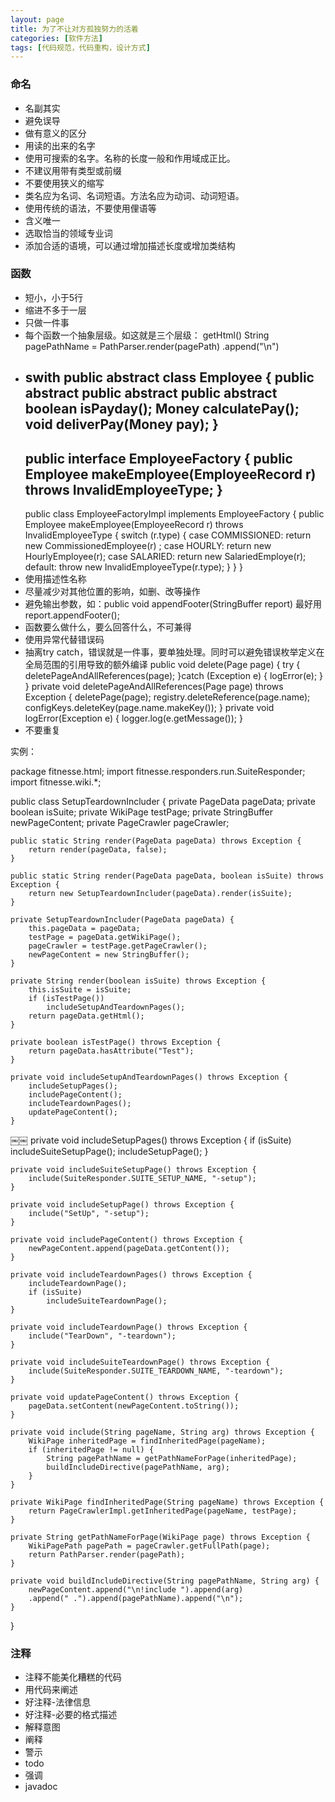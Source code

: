 ```yaml
---
layout: page
title: 为了不让对方孤独努力的活着
categories: [软件方法]
tags: [代码规范，代码重构，设计方式]
---
```


### 命名

*   名副其实
*   避免误导
*   做有意义的区分
*   用读的出来的名字
*   使用可搜索的名字。名称的长度一般和作用域成正比。
*   不建议用带有类型或前缀
*   不要使用狭义的缩写
*   类名应为名词、名词短语。方法名应为动词、动词短语。
*   使用传统的语法，不要使用俚语等
*   含义唯一
*   选取恰当的领域专业词
*   添加合适的语境，可以通过增加描述长度或增加类结构

### 函数

*   短小，小于5行
*   缩进不多于一层
*   只做一件事
*   每个函数一个抽象层级。如这就是三个层级：
    getHtml()
    String pagePathName = PathParser.render(pagePath)
    .append("\n")
*   swith
	public abstract class Employee {
	public abstract public abstract public abstract
		boolean isPayday();
		Money calculatePay();
		void deliverPay(Money pay);
	}
	-----------------
	public interface EmployeeFactory {
	public Employee makeEmployee(EmployeeRecord r) throws InvalidEmployeeType; }
	-----------------
	public class EmployeeFactoryImpl implements EmployeeFactory {
	public Employee makeEmployee(EmployeeRecord r) throws InvalidEmployeeType { 
		switch (r.type) {
			case COMMISSIONED:
			return new CommissionedEmployee(r) ;
			case HOURLY:
			return new HourlyEmployee(r);
			case SALARIED:
			return new SalariedEmploye(r);
			default:
			throw new InvalidEmployeeType(r.type);
			} 
		}
	}
*   使用描述性名称
*   尽量减少对其他位置的影响，如删、改等操作
*   避免输出参数，如：public void appendFooter(StringBuffer report) 最好用report.appendFooter();
*   函数要么做什么，要么回答什么，不可兼得
*   使用异常代替错误码
*   抽离try catch，错误就是一件事，要单独处理。同时可以避免错误枚举定义在全局范围的引用导致的额外编译
	public void delete(Page page) { 
		try {
			deletePageAndAllReferences(page); 
		}catch (Exception e) { 
			logError(e);
		} 
	}
	private void deletePageAndAllReferences(Page page) throws Exception { 
		deletePage(page);
		registry.deleteReference(page.name); 
		configKeys.deleteKey(page.name.makeKey());
	}
	private void logError(Exception e) { logger.log(e.getMessage());
	}
*   不要重复

实例：

package fitnesse.html;
import fitnesse.responders.run.SuiteResponder; 
import fitnesse.wiki.*;

public class SetupTeardownIncluder { 
	private PageData pageData;
	private boolean isSuite;
	private WikiPage testPage;
	private StringBuffer newPageContent; 
	private PageCrawler pageCrawler;

	public static String render(PageData pageData) throws Exception { 
		return render(pageData, false);
	}

	public static String render(PageData pageData, boolean isSuite) throws Exception {
		return new SetupTeardownIncluder(pageData).render(isSuite);
	}

	private SetupTeardownIncluder(PageData pageData) { 
		this.pageData = pageData;
		testPage = pageData.getWikiPage();
		pageCrawler = testPage.getPageCrawler(); 
		newPageContent = new StringBuffer();
	}

	private String render(boolean isSuite) throws Exception { 
		this.isSuite = isSuite;
		if (isTestPage())
			includeSetupAndTeardownPages(); 
		return pageData.getHtml();
	}

	private boolean isTestPage() throws Exception { 
		return pageData.hasAttribute("Test");
	}

	private void includeSetupAndTeardownPages() throws Exception { 
		includeSetupPages();
		includePageContent();
		includeTeardownPages();
		updatePageContent(); 
	}
￼￼
	private void includeSetupPages() throws Exception { 
		if (isSuite)
			includeSuiteSetupPage(); 
		includeSetupPage();
	}

	private void includeSuiteSetupPage() throws Exception { 
		include(SuiteResponder.SUITE_SETUP_NAME, "-setup");
	}

	private void includeSetupPage() throws Exception { 
		include("SetUp", "-setup");
	}

	private void includePageContent() throws Exception { 
		newPageContent.append(pageData.getContent());
	}

	private void includeTeardownPages() throws Exception { 
		includeTeardownPage();
		if (isSuite)
			includeSuiteTeardownPage(); 
	}
	
	private void includeTeardownPage() throws Exception { 
		include("TearDown", "-teardown");
	}

	private void includeSuiteTeardownPage() throws Exception { 
		include(SuiteResponder.SUITE_TEARDOWN_NAME, "-teardown");
	}

	private void updatePageContent() throws Exception { 
		pageData.setContent(newPageContent.toString());
	}

	private void include(String pageName, String arg) throws Exception { 
		WikiPage inheritedPage = findInheritedPage(pageName);
		if (inheritedPage != null) {
			String pagePathName = getPathNameForPage(inheritedPage);
			buildIncludeDirective(pagePathName, arg); 
		}
	}

	private WikiPage findInheritedPage(String pageName) throws Exception { 
		return PageCrawlerImpl.getInheritedPage(pageName, testPage);
	}

	private String getPathNameForPage(WikiPage page) throws Exception { 
		WikiPagePath pagePath = pageCrawler.getFullPath(page);
		return PathParser.render(pagePath);
	}

	private void buildIncludeDirective(String pagePathName, String arg) { 
		newPageContent.append("\n!include ").append(arg)
		.append(" .").append(pagePathName).append("\n");
	}
}

### 注释

*   注释不能美化糟糕的代码
*   用代码来阐述
*   好注释-法律信息
*   好注释-必要的格式描述
*   解释意图
*   阐释
*   警示
*   todo
*   强调
*   javadoc



